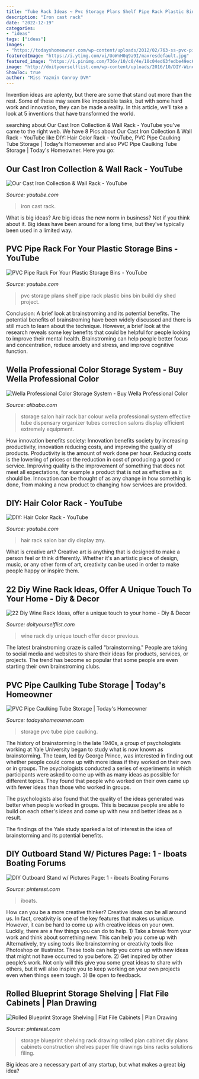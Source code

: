 ```yaml
---
title: "Tube Rack Ideas ~ Pvc Storage Plans Shelf Pipe Rack Plastic Bins Bin Build Diy Shed Project"
description: "Iron cast rack"
date: "2022-12-19"
categories:
- "ideas"
tags: ["ideas"]
images:
- "https://todayshomeowner.com/wp-content/uploads/2012/02/763-ss-pvc-pipe-caulking-tube-storage.jpg"
featuredImage: "https://i.ytimg.com/vi/UoWnH0q9a9I/maxresdefault.jpg"
featured_image: "https://i.pinimg.com/736x/10/c0/4e/10c04ed63fedbe49ec68a200b39afb8c.jpg"
image: "http://doityourselflist.com/wp-content/uploads/2016/10/DIY-Wine-Rack-Ideas-15.jpg"
ShowToc: true
author: "Miss Yazmin Conroy DVM"
---
```



Invention ideas are aplenty, but there are some that stand out more than the rest. Some of these may seem like impossible tasks, but with some hard work and innovation, they can be made a reality. In this article, we'll take a look at 5 inventions that have transformed the world.

	

		
searching about Our Cast Iron Collection &amp; Wall Rack - YouTube you've came to the right web. We have 8 Pics about Our Cast Iron Collection &amp; Wall Rack - YouTube like DIY: Hair Color Rack - YouTube, PVC Pipe Caulking Tube Storage | Today&#039;s Homeowner and also PVC Pipe Caulking Tube Storage | Today&#039;s Homeowner. Here you go:
		
    
## Our Cast Iron Collection &amp; Wall Rack - YouTube

<img loading=lazy src="https://i.ytimg.com/vi/73SeiVtnuEI/maxresdefault.jpg" onerror="this.onerror=null;this.src='https://tse4.mm.bing.net/th?id=OIP.P7VG-s8Flz8SWkEgUxOmiAHaEK&amp;pid=15.1';" alt="Our Cast Iron Collection &amp; Wall Rack - YouTube">

_Source: youtube.com_

>iron cast rack. 

	

What is big ideas?
Are big ideas the new norm in business? Not if you think about it. Big ideas have been around for a long time, but they’ve typically been used in a limited way.

    
## PVC Pipe Rack For Your Plastic Storage Bins - YouTube

<img loading=lazy src="https://i.ytimg.com/vi/UoWnH0q9a9I/maxresdefault.jpg" onerror="this.onerror=null;this.src='https://tse4.mm.bing.net/th?id=OIP.lucdpzlsrrpritBH_9g_qwHaEK&amp;pid=15.1';" alt="PVC Pipe Rack For Your Plastic Storage Bins - YouTube">

_Source: youtube.com_

>pvc storage plans shelf pipe rack plastic bins bin build diy shed project. 

	

Conclusion: A brief look at brainstroming and its potential benefits.
The potential benefits of brainstroming have been widely discussed and there is still much to learn about the technique. However, a brief look at the research reveals some key benefits that could be helpful for people looking to improve their mental health. Brainstroming can help people better focus and concentration, reduce anxiety and stress, and improve cognitive function.

    
## Wella Professional Color Storage System - Buy Wella Professional Color

<img loading=lazy src="http://sc01.alicdn.com/kf/HTB1rNyKFVXXXXbWXVXXq6xXFXXXL/201238967/HTB1rNyKFVXXXXbWXVXXq6xXFXXXL.jpg" onerror="this.onerror=null;this.src='https://tse1.mm.bing.net/th?id=OIP.z7WayMLgoTkFmnEFCogD9wHaFj&amp;pid=15.1';" alt="Wella Professional Color Storage System - Buy Wella Professional Color">

_Source: alibaba.com_

>storage salon hair rack bar colour wella professional system effective tube dispensary organizer tubes correction salons display efficient extremely equipment. 

	

How innovation benefits society:
Innovation benefits society by increasing productivity, innovation reducing costs, and improving the quality of products. Productivity is the amount of work done per hour. Reducing costs is the lowering of prices or the reduction in cost of producing a good or service. Improving quality is the improvement of something that does not meet all expectations, for example a product that is not as effective as it should be. Innovation can be thought of as any change in how something is done, from making a new product to changing how services are provided.

    
## DIY: Hair Color Rack - YouTube

<img loading=lazy src="https://i.ytimg.com/vi/zny_zSM0F2k/maxresdefault.jpg" onerror="this.onerror=null;this.src='https://tse4.mm.bing.net/th?id=OIP.ziRV4pX7nka7t2gddHBYAQHaEK&amp;pid=15.1';" alt="DIY: Hair Color Rack - YouTube">

_Source: youtube.com_

>hair rack salon bar diy display zny. 

	

What is creative art?
Creative art is anything that is designed to make a person feel or think differently. Whether it's an artistic piece of design, music, or any other form of art, creativity can be used in order to make people happy or inspire them.

    
## 22 Diy Wine Rack Ideas, Offer A Unique Touch To Your Home - Diy &amp; Decor

<img loading=lazy src="http://doityourselflist.com/wp-content/uploads/2016/10/DIY-Wine-Rack-Ideas-15.jpg" onerror="this.onerror=null;this.src='https://tse1.mm.bing.net/th?id=OIP.DTXq_OTgvhzxsgB82ELElQHaKH&amp;pid=15.1';" alt="22 Diy Wine Rack Ideas, offer a unique touch to your home - Diy &amp; Decor">

_Source: doityourselflist.com_

>wine rack diy unique touch offer decor previous. 

	

The latest brainstroming craze is called "brainstorming." People are taking to social media and websites to share their ideas for products, services, or projects. The trend has become so popular that some people are even starting their own brainstroming clubs.

    
## PVC Pipe Caulking Tube Storage | Today&#039;s Homeowner

<img loading=lazy src="https://todayshomeowner.com/wp-content/uploads/2012/02/763-ss-pvc-pipe-caulking-tube-storage.jpg" onerror="this.onerror=null;this.src='https://tse4.mm.bing.net/th?id=OIP.r0kXExprhvnxh6JnNxl-xgHaDo&amp;pid=15.1';" alt="PVC Pipe Caulking Tube Storage | Today&#039;s Homeowner">

_Source: todayshomeowner.com_

>storage pvc tube pipe caulking. 

	

The history of brainstorming
In the late 1940s, a group of psychologists working at Yale University began to study what is now known as brainstorming. The team, led by George Prince, was interested in finding out whether people could come up with more ideas if they worked on their own or in groups.
The psychologists conducted a series of experiments in which participants were asked to come up with as many ideas as possible for different topics. They found that people who worked on their own came up with fewer ideas than those who worked in groups.

The psychologists also found that the quality of the ideas generated was better when people worked in groups. This is because people are able to build on each other's ideas and come up with new and better ideas as a result.

The findings of the Yale study sparked a lot of interest in the idea of brainstorming and its potential benefits.

    
## DIY Outboard Stand W/ Pictures Page: 1 - Iboats Boating Forums

<img loading=lazy src="https://i.pinimg.com/736x/10/c0/4e/10c04ed63fedbe49ec68a200b39afb8c.jpg" onerror="this.onerror=null;this.src='https://tse3.mm.bing.net/th?id=OIP.g0lzJBX581LiV2Jw_DmiUgHaJ4&amp;pid=15.1';" alt="DIY Outboard Stand w/ Pictures Page: 1 - iboats Boating Forums">

_Source: pinterest.com_

>iboats. 

	

How can you be a more creative thinker?
Creative ideas can be all around us. In fact, creativity is one of the key features that makes us unique. However, it can be hard to come up with creative ideas on your own. Luckily, there are a few things you can do to help. 1) Take a break from your work and think about something new. This can help you come up with Alternatively, try using tools like brainstorming or creativity tools like Photoshop or Illustrator. These tools can help you come up with new ideas that might not have occurred to you before. 2) Get inspired by other people’s work. Not only will this give you some great ideas to share with others, but it will also inspire you to keep working on your own projects even when things seem tough. 3) Be open to feedback.

    
## Rolled Blueprint Storage Shelving | Flat File Cabinets | Plan Drawing

<img loading=lazy src="https://i.pinimg.com/originals/44/f9/57/44f95724ef77826a65fa831a392d7a04.jpg" onerror="this.onerror=null;this.src='https://tse1.mm.bing.net/th?id=OIP.sXQj_wuOw3Uins4eJxneFQAAAA&amp;pid=15.1';" alt="Rolled Blueprint Storage Shelving | Flat File Cabinets | Plan Drawing">

_Source: pinterest.com_

>storage blueprint shelving rack drawing rolled plan cabinet diy plans cabinets construction shelves paper file drawings bins racks solutions filing. 

	

Big ideas are a necessary part of any startup, but what makes a great big idea? 

